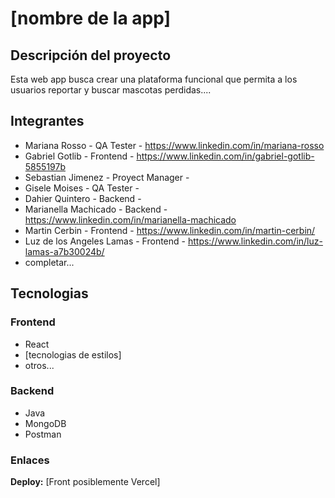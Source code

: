 # [nombre de la app]

## Descripción del proyecto
Esta web app busca crear una plataforma funcional que permita a los usuarios reportar y buscar mascotas perdidas....

## Integrantes
- Mariana Rosso  - QA Tester -  https://www.linkedin.com/in/mariana-rosso
- Gabriel Gotlib - Frontend - https://www.linkedin.com/in/gabriel-gotlib-5855197b
- Sebastian Jimenez - Proyect Manager - 
- Gisele Moises - QA Tester -
- Dahier Quintero - Backend -
- Marianella Machicado - Backend - https://www.linkedin.com/in/marianella-machicado
- Martin Cerbin - Frontend - https://www.linkedin.com/in/martin-cerbin/
- Luz de los Angeles Lamas - Frontend - https://www.linkedin.com/in/luz-lamas-a7b30024b/
- completar...


## Tecnologias

### Frontend
 - React
 - [tecnologias de estilos]
 - otros...

### Backend

 - Java
 - MongoDB 
 - Postman
 
### Enlaces

**Deploy:** [Front posiblemente Vercel]
